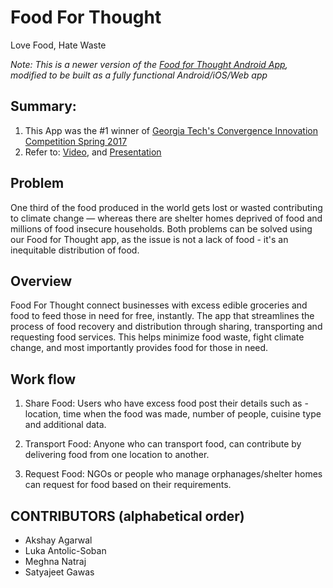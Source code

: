 # Food For Thought
Love Food, Hate Waste

*Note: This is a newer version of the [Food for Thought Android App](https://github.com/MeghnaNatraj/food-for-thought-web-app), modified to be built as a fully functional Android/iOS/Web app*

## Summary:

1. This App was the #1 winner of [Georgia Tech's Convergence Innovation Competition Spring 2017](https://research.gatech.edu/ipat/cic/spring-2017)
2. Refer to: [Video](https://youtu.be/mftgRBu0Szc), and [Presentation](https://docs.google.com/presentation/d/1rpllEmf-GpftYP1EQE9lSo4GahJiYjlZ2yKIz9j1qPU/edit?usp=sharing)

## Problem 

One third of the food produced in the world gets lost or wasted contributing to climate change — whereas there are shelter homes deprived of food and millions of food insecure households. Both problems can be solved using our Food for Thought app, as the issue is not a lack of food - it's an inequitable distribution of food.

## Overview

Food For Thought connect businesses with excess edible groceries and food to feed those in need for free, instantly. The app that streamlines the process of food recovery and distribution through sharing, transporting and requesting food services. This helps minimize food waste, fight climate change, and most importantly provides food for those in need.

## Work flow

1. Share Food: Users who have excess food post their details such as - location, time when the food was made, number of people, cuisine type and additional data.

2. Transport Food: Anyone who can transport food, can contribute by delivering food from one location to another.

3. Request Food: NGOs or people who manage orphanages/shelter homes can request for food based on their requirements. 

## CONTRIBUTORS (alphabetical order)

* Akshay Agarwal
* Luka Antolic-Soban
* Meghna Natraj
* Satyajeet Gawas
